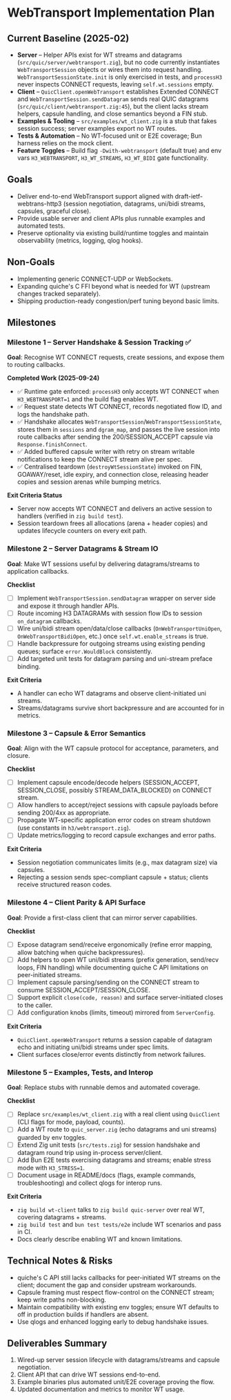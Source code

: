 # WebTransport Implementation Plan

## Current Baseline (2025-02)
- **Server** – Helper APIs exist for WT streams and datagrams (`src/quic/server/webtransport.zig`), but no code currently instantiates `WebTransportSession` objects or wires them into request handling. `WebTransportSessionState.init` is only exercised in tests, and `processH3` never inspects CONNECT requests, leaving `self.wt.sessions` empty.
- **Client** – `QuicClient.openWebTransport` establishes Extended CONNECT and `WebTransportSession.sendDatagram` sends real QUIC datagrams (`src/quic/client/webtransport.zig:45`), but the client lacks stream helpers, capsule handling, and close semantics beyond a FIN stub.
- **Examples & Tooling** – `src/examples/wt_client.zig` is a stub that fakes session success; server examples export no WT routes.
- **Tests & Automation** – No WT-focused unit or E2E coverage; Bun harness relies on the mock client.
- **Feature Toggles** – Build flag `-Dwith-webtransport` (default true) and env vars `H3_WEBTRANSPORT`, `H3_WT_STREAMS`, `H3_WT_BIDI` gate functionality.

## Goals
- Deliver end-to-end WebTransport support aligned with draft-ietf-webtrans-http3 (session negotiation, datagrams, uni/bidi streams, capsules, graceful close).
- Provide usable server and client APIs plus runnable examples and automated tests.
- Preserve optionality via existing build/runtime toggles and maintain observability (metrics, logging, qlog hooks).

## Non-Goals
- Implementing generic CONNECT-UDP or WebSockets.
- Expanding quiche's C FFI beyond what is needed for WT (upstream changes tracked separately).
- Shipping production-ready congestion/perf tuning beyond basic limits.

## Milestones

### Milestone 1 – Server Handshake & Session Tracking ✅
**Goal**: Recognise WT CONNECT requests, create sessions, and expose them to routing callbacks.

**Completed Work (2025-09-24)**
- ✅ Runtime gate enforced: `processH3` only accepts WT CONNECT when `H3_WEBTRANSPORT=1` and the build flag enables WT.
- ✅ Request state detects WT CONNECT, records negotiated flow ID, and logs the handshake path.
- ✅ Handshake allocates `WebTransportSession`/`WebTransportSessionState`, stores them in `sessions` and `dgram_map`, and passes the live session into route callbacks after sending the 200/SESSION_ACCEPT capsule via `Response.finishConnect`.
- ✅ Added buffered capsule writer with retry on stream writable notifications to keep the CONNECT stream alive per spec.
- ✅ Centralised teardown (`destroyWtSessionState`) invoked on FIN, GOAWAY/reset, idle expiry, and connection close, releasing header copies and session arenas while bumping metrics.

**Exit Criteria Status**
- Server now accepts WT CONNECT and delivers an active session to handlers (verified in `zig build test`).
- Session teardown frees all allocations (arena + header copies) and updates lifecycle counters on every exit path.

### Milestone 2 – Server Datagrams & Stream IO
**Goal**: Make WT sessions useful by delivering datagrams/streams to application callbacks.

**Checklist**
- [ ] Implement `WebTransportSession.sendDatagram` wrapper on server side and expose it through handler APIs.
- [ ] Route incoming H3 DATAGRAMs with session flow IDs to session `on_datagram` callbacks.
- [ ] Wire uni/bidi stream open/data/close callbacks (`OnWebTransportUniOpen`, `OnWebTransportBidiOpen`, etc.) once `self.wt.enable_streams` is true.
- [ ] Handle backpressure for outgoing streams using existing pending queues; surface `error.WouldBlock` consistently.
- [ ] Add targeted unit tests for datagram parsing and uni-stream preface binding.

**Exit Criteria**
- A handler can echo WT datagrams and observe client-initiated uni streams.
- Streams/datagrams survive short backpressure and are accounted for in metrics.

### Milestone 3 – Capsule & Error Semantics
**Goal**: Align with the WT capsule protocol for acceptance, parameters, and closure.

**Checklist**
- [ ] Implement capsule encode/decode helpers (SESSION_ACCEPT, SESSION_CLOSE, possibly STREAM_DATA_BLOCKED) on CONNECT stream.
- [ ] Allow handlers to accept/reject sessions with capsule payloads before sending 200/4xx as appropriate.
- [ ] Propagate WT-specific application error codes on stream shutdown (use constants in `h3/webtransport.zig`).
- [ ] Update metrics/logging to record capsule exchanges and error paths.

**Exit Criteria**
- Session negotiation communicates limits (e.g., max datagram size) via capsules.
- Rejecting a session sends spec-compliant capsule + status; clients receive structured reason codes.

### Milestone 4 – Client Parity & API Surface
**Goal**: Provide a first-class client that can mirror server capabilities.

**Checklist**
- [ ] Expose datagram send/receive ergonomically (refine error mapping, allow batching when quiche backpressures).
- [ ] Add helpers to open WT uni/bidi streams (prefix generation, send/recv loops, FIN handling) while documenting quiche C API limitations on peer-initiated streams.
- [ ] Implement capsule parsing/sending on the CONNECT stream to consume SESSION_ACCEPT/SESSION_CLOSE.
- [ ] Support explicit `close(code, reason)` and surface server-initiated closes to the caller.
- [ ] Add configuration knobs (limits, timeout) mirrored from `ServerConfig`.

**Exit Criteria**
- `QuicClient.openWebTransport` returns a session capable of datagram echo and initiating uni/bidi streams under spec limits.
- Client surfaces close/error events distinctly from network failures.

### Milestone 5 – Examples, Tests, and Interop
**Goal**: Replace stubs with runnable demos and automated coverage.

**Checklist**
- [ ] Replace `src/examples/wt_client.zig` with a real client using `QuicClient` (CLI flags for mode, payload, counts).
- [ ] Add a WT route to `quic_server.zig` (echo datagrams and uni streams) guarded by env toggles.
- [ ] Extend Zig unit tests (`src/tests.zig`) for session handshake and datagram round trip using in-process server/client.
- [ ] Add Bun E2E tests exercising datagrams and streams; enable stress mode with `H3_STRESS=1`.
- [ ] Document usage in README/docs (flags, example commands, troubleshooting) and collect qlogs for interop runs.

**Exit Criteria**
- `zig build wt-client` talks to `zig build quic-server` over real WT, covering datagrams + streams.
- `zig build test` and `bun test tests/e2e` include WT scenarios and pass in CI.
- Docs clearly describe enabling WT and known limitations.

## Technical Notes & Risks
- quiche's C API still lacks callbacks for peer-initiated WT streams on the client; document the gap and consider upstream workarounds.
- Capsule framing must respect flow-control on the CONNECT stream; keep write paths non-blocking.
- Maintain compatibility with existing env toggles; ensure WT defaults to off in production builds if handlers are absent.
- Use qlogs and enhanced logging early to debug handshake issues.

## Deliverables Summary
1. Wired-up server session lifecycle with datagrams/streams and capsule negotiation.
2. Client API that can drive WT sessions end-to-end.
3. Example binaries plus automated unit/E2E coverage proving the flow.
4. Updated documentation and metrics to monitor WT usage.
